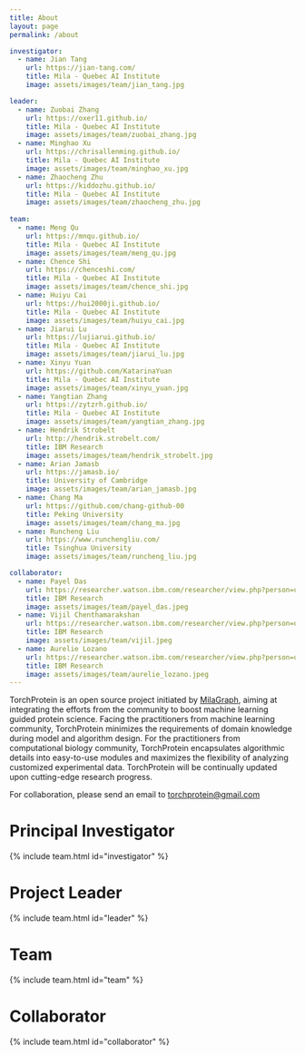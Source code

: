 ```yaml
---
title: About
layout: page
permalink: /about 

investigator:
  - name: Jian Tang
    url: https://jian-tang.com/
    title: Mila - Quebec AI Institute
    image: assets/images/team/jian_tang.jpg

leader:
  - name: Zuobai Zhang
    url: https://oxer11.github.io/
    title: Mila - Quebec AI Institute
    image: assets/images/team/zuobai_zhang.jpg
  - name: Minghao Xu
    url: https://chrisallenming.github.io/
    title: Mila - Quebec AI Institute
    image: assets/images/team/minghao_xu.jpg
  - name: Zhaocheng Zhu
    url: https://kiddozhu.github.io/
    title: Mila - Quebec AI Institute
    image: assets/images/team/zhaocheng_zhu.jpg
    
team:
  - name: Meng Qu
    url: https://mnqu.github.io/
    title: Mila - Quebec AI Institute
    image: assets/images/team/meng_qu.jpg
  - name: Chence Shi
    url: https://chenceshi.com/
    title: Mila - Quebec AI Institute
    image: assets/images/team/chence_shi.jpg
  - name: Huiyu Cai
    url: https://hui2000ji.github.io/
    title: Mila - Quebec AI Institute
    image: assets/images/team/huiyu_cai.jpg
  - name: Jiarui Lu
    url: https://lujiarui.github.io/
    title: Mila - Quebec AI Institute
    image: assets/images/team/jiarui_lu.jpg
  - name: Xinyu Yuan
    url: https://github.com/KatarinaYuan
    title: Mila - Quebec AI Institute
    image: assets/images/team/xinyu_yuan.jpg
  - name: Yangtian Zhang
    url: https://zytzrh.github.io/
    title: Mila - Quebec AI Institute
    image: assets/images/team/yangtian_zhang.jpg
  - name: Hendrik Strobelt
    url: http://hendrik.strobelt.com/
    title: IBM Research
    image: assets/images/team/hendrik_strobelt.jpg
  - name: Arian Jamasb
    url: https://jamasb.io/
    title: University of Cambridge
    image: assets/images/team/arian_jamasb.jpg
  - name: Chang Ma
    url: https://github.com/chang-github-00
    title: Peking University
    image: assets/images/team/chang_ma.jpg
  - name: Runcheng Liu
    url: https://www.runchengliu.com/
    title: Tsinghua University
    image: assets/images/team/runcheng_liu.jpg

collaborator:
  - name: Payel Das
    url: https://researcher.watson.ibm.com/researcher/view.php?person=us-daspa
    title: IBM Research
    image: assets/images/team/payel_das.jpeg
  - name: Vijil Chenthamarakshan
    url: https://researcher.watson.ibm.com/researcher/view.php?person=us-ecvijil
    title: IBM Research
    image: assets/images/team/vijil.jpeg
  - name: Aurelie Lozano
    url: https://researcher.watson.ibm.com/researcher/view.php?person=us-aclozano
    title: IBM Research
    image: assets/images/team/aurelie_lozano.jpeg
---
```

  
TorchProtein is an open source project initiated by [MilaGraph], aiming at integrating the efforts from the community to boost machine learning guided protein science. 
Facing the practitioners from machine learning community, TorchProtein minimizes the requirements of domain knowledge during model and algorithm design.
For the practitioners from computational biology community, TorchProtein encapsulates algorithmic details into easy-to-use modules and maximizes the flexibility of analyzing customized experimental data.
TorchProtein will be continually updated upon cutting-edge research progress. 

For collaboration, please send an email to torchprotein@gmail.com

[MilaGraph]: https://github.com/DeepGraphLearning

# Principal Investigator

{% include team.html id="investigator" %}

# Project Leader

{% include team.html id="leader" %}

# Team

{% include team.html id="team" %}

# Collaborator

{% include team.html id="collaborator" %}
